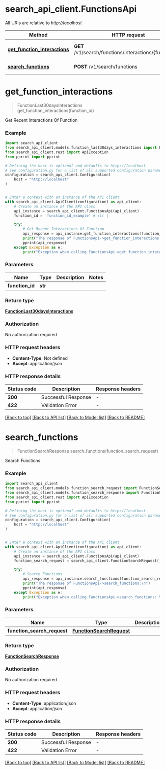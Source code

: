 # search_api_client.FunctionsApi

All URIs are relative to *http://localhost*

Method | HTTP request | Description
------------- | ------------- | -------------
[**get_function_interactions**](FunctionsApi.md#get_function_interactions) | **GET** /v1/search/functions/interactions/{function_id} | Get Recent Interactions Of Function
[**search_functions**](FunctionsApi.md#search_functions) | **POST** /v1/search/functions | Search Functions


# **get_function_interactions**
> FunctionLast30daysInteractions get_function_interactions(function_id)

Get Recent Interactions Of Function

### Example


```python
import search_api_client
from search_api_client.models.function_last30days_interactions import FunctionLast30daysInteractions
from search_api_client.rest import ApiException
from pprint import pprint

# Defining the host is optional and defaults to http://localhost
# See configuration.py for a list of all supported configuration parameters.
configuration = search_api_client.Configuration(
    host = "http://localhost"
)


# Enter a context with an instance of the API client
with search_api_client.ApiClient(configuration) as api_client:
    # Create an instance of the API class
    api_instance = search_api_client.FunctionsApi(api_client)
    function_id = 'function_id_example' # str | 

    try:
        # Get Recent Interactions Of Function
        api_response = api_instance.get_function_interactions(function_id)
        print("The response of FunctionsApi->get_function_interactions:\n")
        pprint(api_response)
    except Exception as e:
        print("Exception when calling FunctionsApi->get_function_interactions: %s\n" % e)
```



### Parameters


Name | Type | Description  | Notes
------------- | ------------- | ------------- | -------------
 **function_id** | **str**|  | 

### Return type

[**FunctionLast30daysInteractions**](FunctionLast30daysInteractions.md)

### Authorization

No authorization required

### HTTP request headers

 - **Content-Type**: Not defined
 - **Accept**: application/json

### HTTP response details

| Status code | Description | Response headers |
|-------------|-------------|------------------|
**200** | Successful Response |  -  |
**422** | Validation Error |  -  |

[[Back to top]](#) [[Back to API list]](../README.md#documentation-for-api-endpoints) [[Back to Model list]](../README.md#documentation-for-models) [[Back to README]](../README.md)

# **search_functions**
> FunctionSearchResponse search_functions(function_search_request)

Search Functions

### Example


```python
import search_api_client
from search_api_client.models.function_search_request import FunctionSearchRequest
from search_api_client.models.function_search_response import FunctionSearchResponse
from search_api_client.rest import ApiException
from pprint import pprint

# Defining the host is optional and defaults to http://localhost
# See configuration.py for a list of all supported configuration parameters.
configuration = search_api_client.Configuration(
    host = "http://localhost"
)


# Enter a context with an instance of the API client
with search_api_client.ApiClient(configuration) as api_client:
    # Create an instance of the API class
    api_instance = search_api_client.FunctionsApi(api_client)
    function_search_request = search_api_client.FunctionSearchRequest() # FunctionSearchRequest | 

    try:
        # Search Functions
        api_response = api_instance.search_functions(function_search_request)
        print("The response of FunctionsApi->search_functions:\n")
        pprint(api_response)
    except Exception as e:
        print("Exception when calling FunctionsApi->search_functions: %s\n" % e)
```



### Parameters


Name | Type | Description  | Notes
------------- | ------------- | ------------- | -------------
 **function_search_request** | [**FunctionSearchRequest**](FunctionSearchRequest.md)|  | 

### Return type

[**FunctionSearchResponse**](FunctionSearchResponse.md)

### Authorization

No authorization required

### HTTP request headers

 - **Content-Type**: application/json
 - **Accept**: application/json

### HTTP response details

| Status code | Description | Response headers |
|-------------|-------------|------------------|
**200** | Successful Response |  -  |
**422** | Validation Error |  -  |

[[Back to top]](#) [[Back to API list]](../README.md#documentation-for-api-endpoints) [[Back to Model list]](../README.md#documentation-for-models) [[Back to README]](../README.md)

